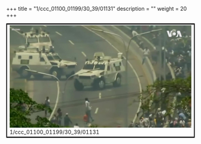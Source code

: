 +++
title = "1/ccc_01100_01199/30_39/01131"
description = ""
weight = 20
+++

<table style="border:2px solid black;max-width:800px;max-height:800px;" 
><tr><td>
<img class="center-fit-jpg"
src="/jpg_/aaa_20190430_NxaOmWaI8sI_01130.jpg">
1/ccc_01100_01199/30_39/01131
</img></td></tr></table>
